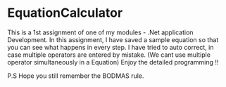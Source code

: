 # EquationCalculator

This is a 1st assignment of one of my modules - .Net application Development.
In this assignment, I have saved a sample equation so that you can see what happens in every step. 
I have tried to auto correct, in case multiple operators are entered by mistake. (We cant use multiple operator simultaneously in a Equation)
Enjoy the detailed programming !! 

P.S Hope you still remember the BODMAS rule.
